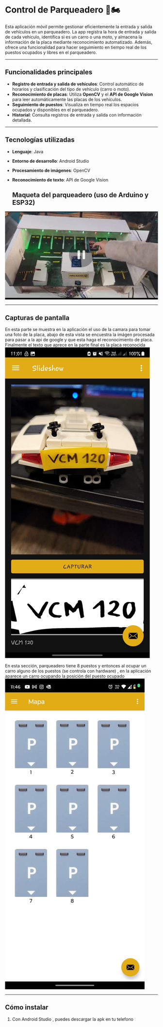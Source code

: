 # Control de Parqueadero 🚗🏍️

Esta aplicación móvil permite gestionar eficientemente la entrada y salida de vehículos en un parqueadero. La app registra la hora de entrada y salida de cada vehículo, identifica si es un carro o una moto, y almacena la información de la placa mediante reconocimiento automatizado. Además, ofrece una funcionalidad para hacer seguimiento en tiempo real de los puestos ocupados y libres en el parqueadero.

---

## Funcionalidades principales

- **Registro de entrada y salida de vehículos**: Control automático de horarios y clasificación del tipo de vehículo (carro o moto).
- **Reconocimiento de placas**: Utiliza **OpenCV** y el **API de Google Vision** para leer automáticamente las placas de los vehículos.
- **Seguimiento de puestos**: Visualiza en tiempo real los espacios ocupados y disponibles en el parqueadero.
- **Historial**: Consulta registros de entrada y salida con información detallada.

---

## Tecnologías utilizadas

- **Lenguaje**: Java  
- **Entorno de desarrollo**: Android Studio  
- **Procesamiento de imágenes**: OpenCV  
- **Reconocimiento de texto**: API de Google Vision

  ## Maqueta del parqueadero (uso de Arduino y ESP32)
![Captura de la interfaz principal](https://raw.githubusercontent.com/AndreaCTS/imagenes/main/WhatsApp%20Image%202025-01-08%20at%2011.55.00%20AM.jpeg)
  

---

## Capturas de pantalla

En esta parte se muestra en la aplicación el uso de la camara para tomar una foto de la placa, abajo de esta vista se encuestra la imágen procesada para pasar a la api de google y que esta haga el reconocimiento de placa. Finalmente el texto que aprece en la parte final es la placa reconocida
![Captura de la interfaz principal](https://raw.githubusercontent.com/AndreaCTS/imagenes/main/WhatsApp%20Image%202025-01-08%20at%2011.46.31%20AM.jpeg)

En esta sección, parqueadero tiene 8 puestos y entonces al ocupar un carro alguno de los puestos (se controla con hardware) , en la aplicación aparece un carro ocupando la posición del puesto ocupado
![Captura de la interfaz principal](https://raw.githubusercontent.com/AndreaCTS/imagenes/main/WhatsApp%20Image%202025-01-08%20at%2011.47.04%20AM.jpeg)


---

## Cómo instalar

1. Con Android Studio , puedes descargar la apk en tu telefono
